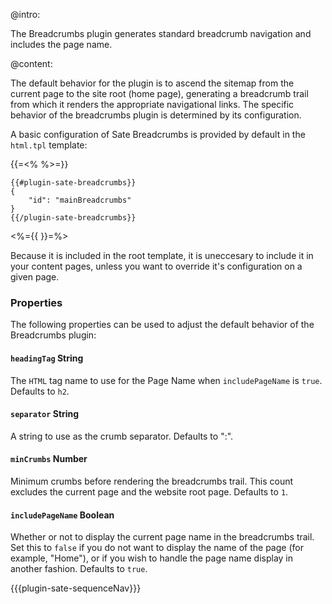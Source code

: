 @intro:

The Breadcrumbs plugin generates standard breadcrumb navigation and includes the page name.


@content:

The default behavior for the plugin is to ascend the sitemap from the current page to the site root (home page), generating a breadcrumb trail from which it renders the appropriate navigational links. The specific behavior of the breadcrumbs plugin is determined by its configuration.

A basic configuration of Sate Breadcrumbs is provided by default in the `html.tpl` template:

{{=<% %>=}}

    {{#plugin-sate-breadcrumbs}}
    {
        "id": "mainBreadcrumbs"
    }
    {{/plugin-sate-breadcrumbs}}

<%={{ }}=%>

Because it is included in the root template, it is uneccesary to include it in your content pages, unless you want to override it's configuration on a given page.

### Properties

The following properties can be used to adjust the default behavior of the Breadcrumbs plugin:

#### `headingTag` <span class="type string">String</span>

The `HTML` tag name to use for the Page Name when `includePageName` is `true`. Defaults to `h2`.


#### `separator` <span class="type string">String</span>

A string to use as the crumb separator. Defaults to ":".


#### `minCrumbs` <span class="type number">Number</span>

Minimum crumbs before rendering the breadcrumbs trail. This count excludes the current page and the website root page. Defaults to `1`.


#### `includePageName` <span class="type boolean">Boolean</span>

Whether or not to display the current page name in the breadcrumbs trail. Set this to `false` if you do not want to display the name of the page (for example, "Home"), or if you wish to handle the page name display in another fashion. Defaults to `true`.



{{{plugin-sate-sequenceNav}}}

